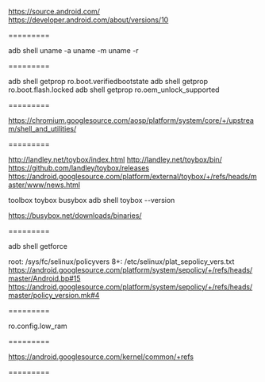 https://source.android.com/
https://developer.android.com/about/versions/10

=========

adb shell uname -a
uname -m
uname -r

=========

adb shell getprop ro.boot.verifiedbootstate
adb shell getprop ro.boot.flash.locked
adb shell getprop ro.oem_unlock_supported

=========

https://chromium.googlesource.com/aosp/platform/system/core/+/upstream/shell_and_utilities/

=========

http://landley.net/toybox/index.html
http://landley.net/toybox/bin/
https://github.com/landley/toybox/releases
https://android.googlesource.com/platform/external/toybox/+/refs/heads/master/www/news.html

toolbox toybox busybox
adb shell toybox --version

https://busybox.net/downloads/binaries/

=========

adb shell getforce

root: /sys/fc/selinux/policyvers
8+: /etc/selinux/plat_sepolicy_vers.txt
https://android.googlesource.com/platform/system/sepolicy/+/refs/heads/master/Android.bp#15
https://android.googlesource.com/platform/system/sepolicy/+/refs/heads/master/policy_version.mk#4

=========

ro.config.low_ram

=========

https://android.googlesource.com/kernel/common/+refs

=========
